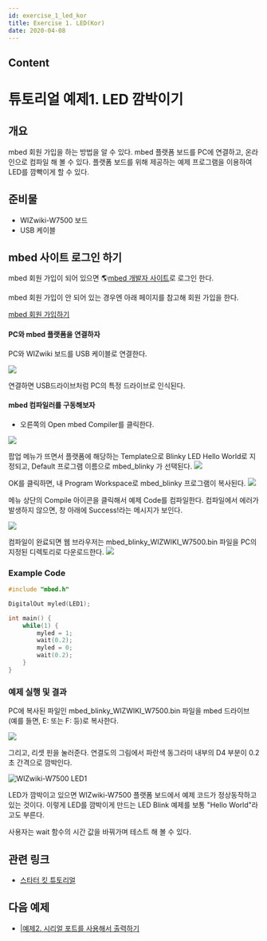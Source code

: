 ```yaml
---
id: exercise_1_led_kor
title: Exercise 1. LED(Kor)
date: 2020-04-08
---
```



## Content
# 튜토리얼 예제1. LED 깜박이기

## 개요

mbed 회원 가입을 하는 방법을 알 수 있다. mbed 플랫폼 보드를 PC에 연결하고, 온라인으로 컴파일 해 볼 수 있다.
플랫폼 보드를 위해 제공하는 예제 프로그램을 이용하여 LED를 깜빡이게 할 수 있다.

## 준비물

  - WIZwiki-W7500 보드
  - USB 케이블

## mbed 사이트 로그인 하기

mbed 회원 가입이 되어 있으면 🌎[mbed 개발자 사이트](https://developer.mbed.org)로 로그인 한다.

mbed 회원 가입이 안 되어 있는 경우엔 아래 페이지를 참고해 회원 가입을 한다.

[mbed 회원
가입하기](/products/wizwiki_mbed_kit/kit_kr/tutorial_kr/mbed_register)

#### PC와 mbed 플랫폼을 연결하자

PC와 WIZwiki 보드를 USB 케이블로 연결한다.

![](/products/wizwiki_mbed_kit/kit_kr/bd_usb_connected.jpg)

연결하면 USB드라이브처럼 PC의 특정 드라이브로 인식된다.

#### mbed 컴파일러를 구동해보자

  - 오른쪽의 Open mbed Compiler를 클릭한다.

![](/products/wizwiki_mbed_kit/kit_kr/105_wizwiki.png)

팝업 메뉴가 뜨면서 플랫폼에 해당하는 Template으로 Blinky LED Hello World로 지정되고, Default
프로그램 이름으로 mbed\_blinky 가 선택된다.
![](/products/wizwiki_mbed_kit/kit_kr/106_program_name.png)

OK를 클릭하면, 내 Program Workspace로 mbed\_blinky 프로그램이 복사된다.
![](/products/wizwiki_mbed_kit/kit_kr/107_mbed_blinky_main.png)

메뉴 상단의 Compile 아이콘을 클릭해서 예제 Code를 컴파일한다. 컴파일에서 에러가 발생하지 않으면, 창 아래에
Success\!라는 메시지가 보인다.

![](/products/wizwiki_mbed_kit/kit_kr/108_compile_end.png)

컴파일이 완료되면 웹 브라우저는 mbed\_blinky\_WIZWIKI\_W7500.bin 파일을 PC의 지정된 디렉토리로
다운로드한다. ![](/products/wizwiki_mbed_kit/kit_kr/109_bin.png)
### Example Code

``` c
#include "mbed.h"

DigitalOut myled(LED1);

int main() {
    while(1) {
        myled = 1;
        wait(0.2);
        myled = 0;
        wait(0.2);
    }
}
```

### 예제 실행 및 결과

PC에 복사된 파일인 mbed\_blinky\_WIZWIKI\_W7500.bin 파일을 mbed 드라이브 (예를 들면, E: 또는
F: 등)로 복사한다.

![](/products/wizwiki_mbed_kit/kit_kr/110_copy.png)

그리고, 리셋 핀을 눌러준다. 연결도의 그림에서 파란색 동그라미 내부의 D4 부분이 0.2초 간격으로 깜박인다.

![WIZwiki-W7500
LED1](/products/wizwiki_mbed_kit/kit_kr/wizwiki_led1.png)

LED가 깜박이고 있으면 WIZwiki-W7500 플랫폼 보드에서 예제 코드가 정상동작하고 있는 것이다. 이렇게 LED를 깜박이게
만드는 LED Blink 예제를 보통 "Hello World"라고도 부른다.

사용자는 wait 함수의 시간 값을 바꿔가며 테스트 해 볼 수 있다.

## 관련 링크

   * [스타터 킷 튜토리얼]()

## 다음 예제

   * [|예제2. 시리얼 포트를 사용해서 출력하기]()
